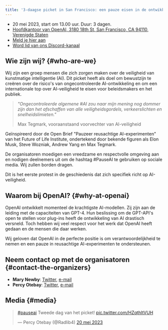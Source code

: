 ```yaml
---
title: '3-daagse picket in San Francisco: een pauze eisen in de ontwikkeling van geavanceerde AI bij OpenAI'
---
```


<script>
    import WidgetConsent from '$lib/components/widget-consent/WidgetConsent.svelte'
</script>

- 20 mei 2023, start om 13.00 uur. Duur: 3 dagen.
- [Hoofdkantoor van OpenAI, 3180 18th St, San Francisco, CA 94110, Verenigde Staten](https://goo.gl/maps/8mEdEwRhp1UyoTJi8?coh=178571&entry=tt)
- [Meld je hier aan](https://discord.gg/Epg6AsmQ?event=1103338741906550844)
- [Word lid van ons Discord-kanaal](https://discord.gg/anXWYCCdH5)

## Wie zijn wij? {#who-are-we}

Wij zijn een groep mensen die zich zorgen maken over de veiligheid van kunstmatige intelligentie (AI). Dit picket heeft als doel om bewustzijn te creëren over de risico's van ongecontroleerde AI-ontwikkeling en om een internationale top over AI-veiligheid te eisen voor beleidsmakers en het publiek.

> _"Ongecontroleerde algemene #AI zou naar mijn mening nog dommer zijn dan het afschaffen van alle veiligheidsgordels, verkeerslichten en snelheidslimieten."_
>
> Max Tegmark, vooraanstaand voorvechter van AI-veiligheid

Geïnspireerd door de Open Brief "Pauzeer reusachtige AI-experimenten" van het Future of Life Institute, ondertekend door bekende figuren als Elon Musk, Steve Wozniak, Andrew Yang en Max Tegmark.

De organisatoren moedigen een vreedzame en respectvolle omgeving aan en nodigen deelnemers uit om de hashtag #PauseAI te gebruiken op sociale media. Wij zullen borden dragen.

Dit is het eerste protest in de geschiedenis dat zich specifiek richt op AI-veiligheid.

## Waarom bij OpenAI? {#why-at-openai}

OpenAI ontwikkelt momenteel de krachtigste AI-modellen.
Zij zijn aan de leiding met de capaciteiten van GPT-4.
Hun beslissing om de GPT-API's open te stellen voor plug-ins heeft de ontwikkeling van AI drastisch versneld.
Toch hebben wij veel respect voor het werk dat OpenAI heeft gedaan en de mensen die daar werken.

Wij geloven dat OpenAI in de perfecte positie is om verantwoordelijkheid te nemen en een pauze in reusachtige AI-experimenten te ondersteunen.

## Neem contact op met de organisatoren {#contact-the-organizers}

- **Mary Newby**: [Twitter](https://twitter.com/sisyphusunc), [e-mail](mailto:sisyphus.unc@gmail.com)
- **Percy Otebay**: [Twitter](https://twitter.com/Radlib4), [e-mail](mailto:persiutebay@gmail.com)

## Media {#media}

<WidgetConsent>
<div>
<blockquote class="twitter-tweet"><p lang="en" dir="ltr"><a href="https://twitter.com/hashtag/pauseai?src=hash&amp;ref_src=twsrc%5Etfw">#pauseai</a> Tweede dag van het picket! <a href="https://t.co/HZqthItVUH">pic.twitter.com/HZqthItVUH</a></p>&mdash; Percy Otebay (@Radlib4) <a href="https://twitter.com/Radlib4/status/1660027527753236481?ref_src=twsrc%5Etfw">20 mei 2023</a></blockquote> <script async src="https://platform.twitter.com/widgets.js" charset="utf-8"></script>
</div>
</WidgetConsent>
